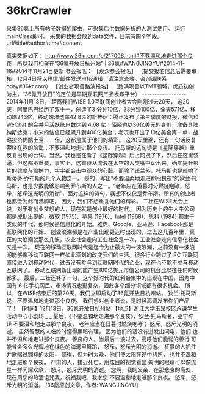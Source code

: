 36krCrawler
===========

采集36氪上所有帖子数据的爬虫，可采集后供数据分析的人测试使用。
运行mainClass即可。
采集的数据会放到data文件，目前有四个字段。
url#title#author#time#content

真实数据如下：
http://www.36kr.com/p/217006.html#不要温和地走进那个良夜，所以我们相聚在“36氪开放日杭州站” | 36氪#WANGJINGYU#2014-11-18#2014年11月21日更新 参会报名： 【观众参会报名】 （提交报名信息后需要审核，12月4日将以短信/邮件发送审核通知，请注意查收。咨询请联系oday#36kr.com） 【创业者项目路演报名】 （路演项目以TMT领域，优质初创为主，“36氪开放日”的定位是早期互联网产品发布平台） ------------------ 2014年11月18日， 距离我们WISE 1.0互联网创业者大会刚刚过去20天， 这20天，阿里巴巴经历了双十一，创造了3 分钟10亿，38分钟100亿，全天571亿，移动端243亿，移动端渗透率42.8%的新神话；腾讯发布了第三季度的财报，微信和 WeChat 的合并月活跃账户数达到 4.68 亿；陌陌也以30亿美元的身价，准备登陆纳斯达克；小米的估值已经飙升到400亿美金；老沉也开出了10亿美金第一单，战略投资优酷土豆...... 但，这都是属于他们的精彩。 这20天里面，还有一句话反复萦绕在我的脑海：不要温和地走进那个良夜。 托马斯的这句诗是《星际穿越》重反复出现的台词。当然，我也是在看了《星际穿越》后上网搜了下，然后在这里装逼。但这都不重要，事实上，这首诗从流浪在太空的人类嘴中读出来，确实提升影片的维度与震撼力，字字都会击中观众的心脏。而除了诺兰外，托马斯也是影响了斯蒂芬·乔布斯的几个人物之一。 是的，写出“不要温柔地走进那段良夜”的狄兰·托马斯，也是少数能够影响到乔布斯的人之一。“老年应在落暮时分燃烧咆哮，怒斥，怒斥这光明的消谢”，面对这样的诗句，我想不仅仅是乔布斯，所有的创业者也都会为此而沸腾吧。 因为，我们不想重复他们的精彩。 二壮在WISE大会上说，对于有创业梦想的人，现在就是创业最好的时代。 因为历史上的牛人牛公司都是成批出现的，微软 (1975)、苹果 (1976)、Intel (1968)、思科 (1984) 都生于类似的年代，那时候是信息化的开始。雅虎、Google、亚马逊、Facebook那是互联网化的开始。 创业浪潮都是在产业出现更迭时出现的，过去这几百年里，真正的大浪潮就那么几波，农业社会走向工业社会是一次，工业社会走向信息化社会又是一次。 现在的移动互联网时代是迄今为止最大的一波浪潮，之前没有一波浪潮能够像移动互联网一样如此深刻的改变我们的生活。很多行业跨过了 PC 互联网直接进入到移动时代，过去没有参与到互联网时代的企业，现在也不能不参与移动互联网了。 移动互联网新出现的能产生100亿美元市值公司的机会比以往任何时候都多。 最后，二壮还补了一句，这个好时代的红利会集中的出现在中国，因为中国有 6 亿手机网民，市场情况也更复杂，因此各个细分领域都有很多机会。 所以，在WISE结束后的第20天，我们立即启动了36氪开放日杭州站。 狄兰·托马斯说，不要温和地走进那个良夜。 我们想对创业者说，是时候高调发布你们产品了！ 【时间】12月13日，36氪开放日杭州站 【地点】浙江大学玉泉校区永谦学生活动中心小剧场 _ _ 最后，《不要温和地走进那个良夜》，狄兰·托马斯著，巫宁坤译 不要温和地走进那个良夜， 老年应当在日暮时燃烧咆哮； 怒斥，怒斥光明的消逝。 虽然智慧的人临终时懂得黑暗有理， 因为他们的话没有迸发出闪电，他们 也并不温和地走进那个良夜。 善良的人，当最后一浪过去，高呼他们脆弱的善行 可能曾会多么光辉地在绿色的海湾里舞蹈， 怒斥，怒斥光明的消逝。 狂暴的人抓住并歌唱过翱翔的太阳， 懂得，但为时太晚，他们使太阳在途中悲伤， 也并不温和地走进那个良夜。 严肃的人，接近死亡，用炫目的视觉看出 失明的眼睛可以像流星一样闪耀欢欣， 怒斥，怒斥光明的消逝。 您啊，我的父亲．在那悲哀的高处． 现在用您的热泪诅咒我，祝福我吧．我求您 不要温和地走进那个良夜。 怒斥，怒斥光明的消逝。 [36氪原创文章，作者: WANGJINGYU]
